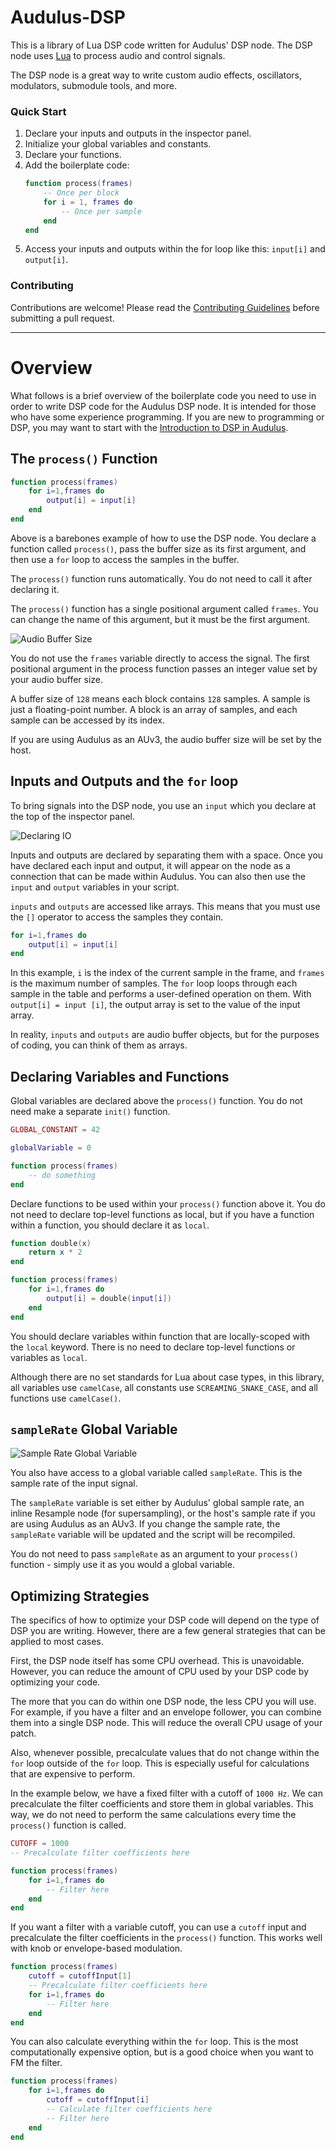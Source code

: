 # Audulus-DSP

This is a library of Lua DSP code written for Audulus' DSP node. The DSP node uses [Lua](https://www.lua.org/) to process audio and control signals. 

The DSP node is a great way to write custom audio effects, oscillators, modulators, submodule tools, and more.

### Quick Start

1. Declare your inputs and outputs in the inspector panel.
1. Initialize your global variables and constants.
1. Declare your functions.
1. Add the boilerplate code:
    ``` lua
    function process(frames)
        -- Once per block
        for i = 1, frames do
            -- Once per sample
        end
    end
    ```
1. Access your inputs and outputs within the for loop like this: `input[i]` and `output[i]`.

### Contributing

Contributions are welcome! Please read the [Contributing Guidelines](/docs/CONTRIBUTING.md) before submitting a pull request.

---
# Overview

What follows is a brief overview of the boilerplate code you need to use in order to write DSP code for the Audulus DSP node. It is intended for those who have some experience programming. If you are new to programming or DSP, you may want to start with the [Introduction to DSP in Audulus](/docs/intro_to_dsp/intro_to_dsp.md).

## The `process()` Function

``` lua
function process(frames)
    for i=1,frames do
        output[i] = input[i]
    end
end
```

Above is a barebones example of how to use the DSP node. You declare a function called `process()`, pass the buffer size as its first argument, and then use a `for` loop to access the samples in the buffer.

The `process()` function runs automatically. You do not need to call it after declaring it.

The `process()` function has a single positional argument called `frames`. You can change the name of this argument, but it must be the first argument.

![Audio Buffer Size](/docs/img/audio-buffer-size.png)

You do not use the `frames` variable directly to access the signal. The first positional argument in the process function passes an integer value set by your audio buffer size. 

A buffer size of `128` means each block contains `128` samples. A sample is just a floating-point number. A block is an array of samples, and each sample can be accessed by its index. 

If you are using Audulus as an AUv3, the audio buffer size will be set by the host.

## Inputs and Outputs and the `for` loop

To bring signals into the DSP node, you use an `input` which you declare at the top of the inspector panel.

![Declaring IO](/docs/img/declaring-io.png)

Inputs and outputs are declared by separating them with a space. Once you have declared each input and output, it will appear on the node as a connection that can be made within Audulus. You can also then use the `input` and `output` variables in your script.

`inputs` and `outputs` are accessed like arrays. This means that you must use the `[]` operator to access the samples they contain.

``` lua
for i=1,frames do
    output[i] = input[i]
end
```

In this example, `i` is the index of the current sample in the frame, and `frames` is the maximum number of samples. The `for` loop loops through each sample in the table and performs a user-defined operation on them. With `output[i] = input [i]`, the output array is set to the value of the input array.

In reality, `inputs` and `outputs` are audio buffer objects, but for the purposes of coding, you can think of them as arrays.

## Declaring Variables and Functions

Global variables are declared above the `process()` function. You do not need make a separate `init()` function.

``` lua
GLOBAL_CONSTANT = 42

globalVariable = 0

function process(frames)
    -- do something
end
```

Declare functions to be used within your `process()` function above it. You do not need to declare top-level functions as local, but if you have a function within a function, you should declare it as `local`.

``` lua
function double(x)
    return x * 2
end

function process(frames)
    for i=1,frames do
        output[i] = double(input[i])
    end
end
```

You should declare variables within function that are locally-scoped with the `local` keyword. There is no need to declare top-level functions or variables as `local`.

Although there are no set standards for Lua about case types, in this library, all variables use `camelCase`, all constants use `SCREAMING_SNAKE_CASE`, and all functions use `camelCase()`.

## `sampleRate` Global Variable
![Sample Rate Global Variable](/docs/img/sample-rate-global.png)

You also have access to a global variable called `sampleRate`. This is the sample rate of the input signal. 

The `sampleRate` variable is set either by Audulus' global sample rate, an inline Resample node (for supersampling), or the host's sample rate if you are using Audulus as an AUv3. If you change the sample rate, the `sampleRate` variable will be updated and the script will be recompiled.

You do not need to pass `sampleRate` as an argument to your `process()` function - simply use it as you would a global variable.

## Optimizing Strategies

The specifics of how to optimize your DSP code will depend on the type of DSP you are writing. However, there are a few general strategies that can be applied to most cases.

First, the DSP node itself has some CPU overhead. This is unavoidable. However, you can reduce the amount of CPU used by your DSP code by optimizing your code.

The more that you can do within one DSP node, the less CPU you will use. For example, if you have a filter and an envelope follower, you can combine them into a single DSP node. This will reduce the overall CPU usage of your patch.

Also, whenever possible, precalculate values that do not change within the `for` loop outside of the `for` loop. This is especially useful for calculations that are expensive to perform.

In the example below, we have a fixed filter with a cutoff of `1000 Hz`. We can precalculate the filter coefficients and store them in global variables. This way, we do not need to perform the same calculations every time the `process()` function is called.

``` lua
CUTOFF = 1000
-- Precalculate filter coefficients here

function process(frames)
    for i=1,frames do
        -- Filter here
    end
end
```

If you want a filter with a variable cutoff, you can use a `cutoff` input and precalculate the filter coefficients in the `process()` function. This works well with knob or envelope-based modulation.

``` lua
function process(frames)
    cutoff = cutoffInput[1]
    -- Precalculate filter coefficients here
    for i=1,frames do
        -- Filter here
    end
end
```

You can also calculate everything within the `for` loop. This is the most computationally expensive option, but is a good choice when you want to FM the filter.

``` lua
function process(frames)
    for i=1,frames do
        cutoff = cutoffInput[i]
        -- Calculate filter coefficients here
        -- Filter here
    end
end
```
